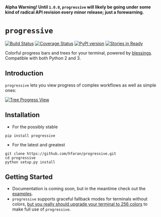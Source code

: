 **Alpha Warning! Until `1.0.0`, `progressive` will likely be going under some kind of radical API revision every minor release; just a forewarning.**

# `progressive`

[![Build Status](https://travis-ci.org/hfaran/progressive.svg?branch=master)](https://travis-ci.org/hfaran/progressive?branch=master)
[![Coverage Status](https://coveralls.io/repos/hfaran/progressive/badge.png?branch=master)](https://coveralls.io/r/hfaran/progressive?branch=master)
[![PyPI version](https://badge.fury.io/py/progressive.svg)](http://badge.fury.io/py/progressive)
[![Stories in Ready](https://badge.waffle.io/hfaran/progressive.png?label=Ready)](http://waffle.io/hfaran/progressive)

Colorful progress bars and trees for your terminal, powered by [blessings](https://github.com/erikrose/blessings). Compatible with both Python 2 and 3.

## Introduction

`progressive` lets you view progress of complex workflows as well as simple ones:

[![Tree Progress View](https://raw.githubusercontent.com/hfaran/progressive/master/example.gif)](https://github.com/hfaran/progressive)


## Installation

* For the possibly stable

```
pip install progressive
```

* For the latest and greatest

```
git clone https://github.com/hfaran/progressive.git
cd progressive
python setup.py install
```

## Getting Started

* Documentation is coming soon, but in the meantime check out the [examples](https://github.com/hfaran/progressive/blob/master/progressive/examples.py).
* `progressive` supports graceful fallback modes for terminals without colors, [but you really should upgrade your terminal to 256 colors](http://pastelinux.wordpress.com/2010/12/01/upgrading-linux-terminal-to-256-colors/) to make full use of `progressive`.
